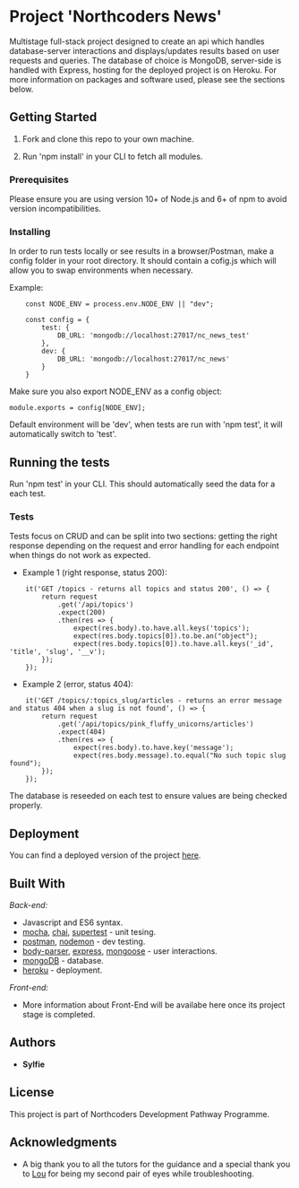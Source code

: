 # Project 'Northcoders News'

Multistage full-stack project designed to create an api which handles database-server interactions and displays/updates results based on user requests and queries. The database of choice is MongoDB, server-side is handled with Express, hosting for the deployed project is on Heroku. For more information on packages and software used, please see the sections below.

## Getting Started

1. Fork and clone this repo to your own machine.

2. Run 'npm install' in your CLI to fetch all modules.

### Prerequisites 

Please ensure you are using version 10+ of Node.js and 6+ of npm to avoid version incompatibilities.

### Installing

In order to run tests locally or see results in a browser/Postman, make a config folder in your root directory. It should contain a cofig.js which will allow you to swap environments when necessary.


Example: 
```
    const NODE_ENV = process.env.NODE_ENV || "dev";

    const config = {
        test: {
            DB_URL: 'mongodb://localhost:27017/nc_news_test'
        },
        dev: {
            DB_URL: 'mongodb://localhost:27017/nc_news'
        }
    }
```
Make sure you also export NODE_ENV as a config object: 
```
module.exports = config[NODE_ENV];
```
Default environment will be 'dev', when tests are run with 'npm test', it will automatically switch to 'test'.

## Running the tests

Run 'npm test' in your CLI. This should automatically seed the data for a each test. 

### Tests

Tests focus on CRUD and can be split into two sections: getting the right response depending on the request and error handling for each endpoint when things do not work as expected.

* Example 1 (right response, status 200):
```
    it('GET /topics - returns all topics and status 200', () => {
        return request
            .get('/api/topics')
            .expect(200)
            .then(res => {
                expect(res.body).to.have.all.keys('topics');
                expect(res.body.topics[0]).to.be.an("object");
                expect(res.body.topics[0]).to.have.all.keys('_id', 'title', 'slug', '__v');
        });
    });
```
* Example 2 (error, status 404):
```
    it('GET /topics/:topics_slug/articles - returns an error message and status 404 when a slug is not found', () => {
        return request
            .get('/api/topics/pink_fluffy_unicorns/articles')
            .expect(404)
            .then(res => {
                expect(res.body).to.have.key('message');
                expect(res.body.message).to.equal("No such topic slug found");
        });
    });
```
The database is reseeded on each test to ensure values are being checked properly. 

## Deployment

You can find a deployed version of the project [here](https://ncnewsbend.herokuapp.com/api). 

## Built With

*Back-end:*

* Javascript and ES6 syntax.
* [mocha](https://mochajs.org/), [chai](http://www.chaijs.com/), [supertest](https://www.npmjs.com/package/supertest) - unit tesing.
* [postman](https://www.getpostman.com/), [nodemon](https://nodemon.io/) - dev testing. 
* [body-parser](https://www.npmjs.com/package/body-parser), [express](https://expressjs.com/), [mongoose](http://mongoosejs.com/) - user interactions.
* [mongoDB](https://www.mongodb.com/) - database.
* [heroku](https://dashboard.heroku.com/apps) - deployment. 

*Front-end:*

* More information about Front-End will be availabe here once its project stage is completed.

## Authors

* **Sylfie** 

## License
This project is part of Northcoders Development Pathway Programme. 

## Acknowledgments
* A big thank you to all the tutors for the guidance and a special thank you to [Lou](https://github.com/louillustrator) for being my second pair of eyes while troubleshooting.
